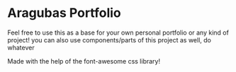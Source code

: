# Aragubas Portfolio
Feel free to use this as a base for your own personal portfolio or any kind of project! you can also use components/parts of this project as well, do whatever

Made with the help of the font-awesome css library!